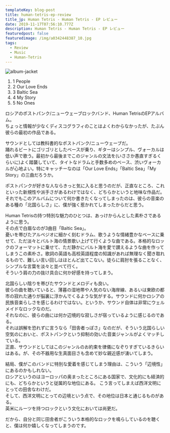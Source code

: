 ```yaml
---
templateKey: blog-post
title: human-tetris-ep-review
title_jp: Human Tetris - Human Tetris - EP レビュー
date: 2019-11-17T07:56:10.777Z
description: Human Tetris - Human Tetris - EP レビュー
featuredpost: false
featuredimage: /img/a0342448387_10.jpg
tags:
  - Review
  - Music
  - Human-Tetris
---
```

![album-jacket](/img/a0342448387_10.jpg)

1. 1 People
1. 2 Our Love Ends
1. 3 Baltic Sea
1. 4 My Story
1. 5 No Ones

ロシアのポストパンク/ニューウェーブロックバンド、Human TetrisのEPアルバム。  
ちょっと情報が少なくディスコグラフィのことはよくわからなかったが、たぶん彼らの最初の作品である。

サウンドとしては教科書的なポストパンク/ニューウェーブだ。  
踊れるビートにゴリゴリとしたベースが乗り、ギターはシンプル、ヴォーカルは低い声で歌う。最初から最後までこのジャンルの文法を(いささか愚直すぎるくらいに)よく踏襲していて、タイトなドラムと手数多めのベース、渋いヴォーカルが心地よい。特にキャッチーなのは「Our Love Ends」「Baltic Sea」「My Story」の三曲だろうか。

ポストパンクが好きな人ならきっと気に入ると思うのだが、正直なところ、これといった新規性や派手さがあるわけではなく、どちらかというと地味な作品だ。それでもこのアルバムについて何か書きたくなってしまったのは、彼らの音楽のある種の「北国らしさ」に、僕が強く惹かれてしまったからだと思う。

Human Tetrisの持つ特別な魅力のひとつは、あっけからんとした素朴さであるように思う。  
その点で白眉なのが3曲目「Baltic Sea」。  
憂いを帯びたアルペジオに細かく刻むドラム、歌うような情緒豊かなベースに乗せて、ただ淡々とバルト海の情景歌い上げて行くような曲である。本格的なロックのフォーマットに乗せて、ただ静かにバルト海を愛で讃えるような曲を作ってしまうこの素朴さ。歌詞の英語も高校英語程度の知識があれば無理なく聞き取れるもので、難しい言い回しはほとんど出てこない。徒らに肩肘を張ることなく、シンプルな言葉を淡々と並べて行く。  
そういう肩の力の抜け具合に何か好感を持ってしまう。

北国らしい陰りを帯びたサウンドとメロディも良い。  
彼らの曲を聴いていると、薄暮の湿地帯や人気のない海岸線、あるいは東欧の都市の寂れた通りが脳裏に浮かんでくるような気がする。サウンドに何かロシアの民族音楽らしさを感じるわけではない。というか、サウンド自体は非常にウェルメイドなロックなのだ。  
それなのに、彼らの曲には何か辺境的な寂しさが宿っているように感じるのである。  
それは誤解を恐れずに言うなら「田舎者っぽさ」なのだが、そういう北国らしい空気のにおいと、ポストパンクという抑制の効いた音楽ジャンルがよくマッチしている。  
正直、サウンドとしてはこのジャンルのお約束を律儀になぞりすぎているきらいはある。が、その不器用な生真面目さも含めて妙な親近感が湧いてしまう。

結局、僕がこのバンドに特別な愛着を感じてしまう理由は、こういう「辺境性」にあるのかもしれない。  
ロシアというのはヨーロッパの奥まったところにある国家で、文化的にも経済的にも、どちらかというと従属的な地位にある。
こう言ってしまえば西洋文明にとっての田舎なわけだ。  
そして、西洋文明にとっての辺境という点で、その地位は日本と通じるものがある。  
英米にルーツを持つロックという文化においては尚更だ。

だから、自分と同じ田舎者がこういう本格的なロックを鳴らしているのを聴くと、僕は何か嬉しくなってしまうのです。
